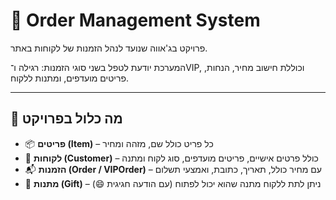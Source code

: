 # 💼 Order Management System

פרויקט בג'אווה שנועד לנהל הזמנות של לקוחות באתר.

המערכת יודעת לטפל בשני סוגי הזמנות: רגילה ו־VIP, וכוללת חישוב מחיר, הנחות, פריטים מועדפים, ומתנות ללקוח.

---

## 🧾 מה כלול בפרויקט

- 📦 **פריטים (Item)** – כל פריט כולל שם, מזהה ומחיר
- 👤 **לקוחות (Customer)** – כולל פרטים אישיים, פריטים מועדפים, סוג לקוח ומתנה
- 📬 **הזמנות (Order / VIPOrder)** – עם מחיר כולל, תאריך, כתובת, ואמצעי תשלום
- 🎁 **מתנות (Gift)** – ניתן לתת ללקוח מתנה שהוא יכול לפתוח (עם הודעה חגיגית 😄)
